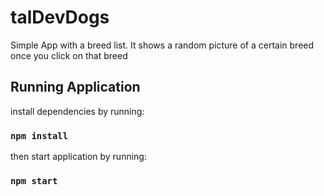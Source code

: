 # talDevDogs
Simple App with a breed list. It shows a random picture of a certain breed once you click on that breed
## Running Application
install dependencies by running:
### `npm install`
then start application by running:
### `npm start`

